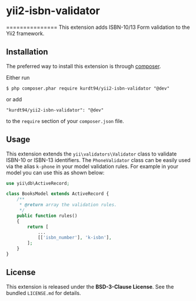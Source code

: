 
# yii2-isbn-validator
===============
This extension adds ISBN-10/13 Form validation to the Yii2 framework. 

## Installation

The preferred way to install this extension is through [composer](http://getcomposer.org/download/).

Either run

```
$ php composer.phar require kurdt94/yii2-isbn-validator "@dev"
```

or add

```
"kurdt94/yii2-isbn-validator": "@dev"
```

to the ```require``` section of your `composer.json` file.

## Usage

This extension extends the `yii\validators\Validator` class to validate ISBN-10 or ISBN-13 identifiers.
The `PhoneValidator` class can be easily used via the alias `k-phone` in your model validation rules. For example in your 
model you can use this as shown below:

```php
use yii\db\ActiveRecord;

class BooksModel extends ActiveRecord {
    /**
     * @return array the validation rules.
     */
    public function rules()
    {
        return [
            ...
            [['isbn_number'], 'k-isbn'],
        ];
    }
}
```

## License
This extension is released under the **BSD-3-Clause License**. See the bundled `LICENSE.md` for details.
